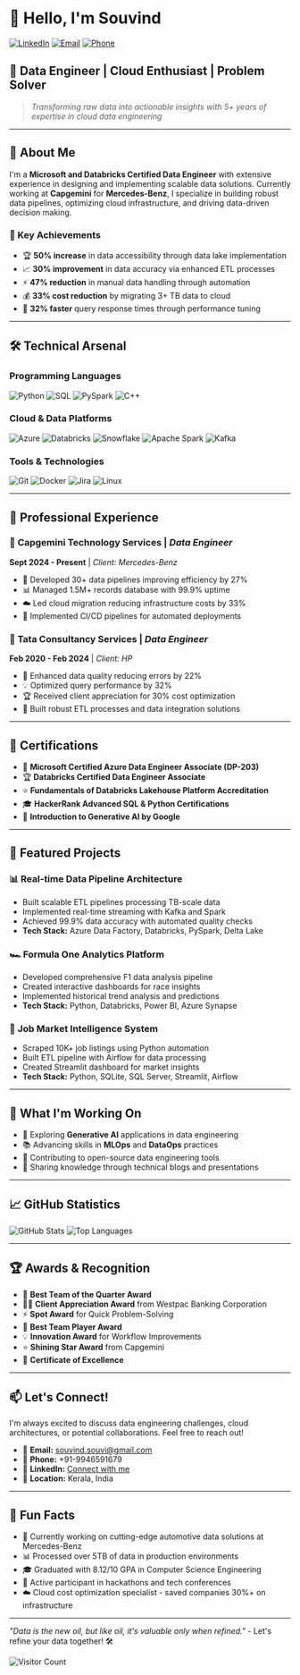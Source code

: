 # 👋 Hello, I'm Souvind

[![LinkedIn](https://img.shields.io/badge/LinkedIn-0077B5?style=for-the-badge&logo=linkedin&logoColor=white)](https://linkedin.com/in/souvind-nk)
[![Email](https://img.shields.io/badge/Email-D14836?style=for-the-badge&logo=gmail&logoColor=white)](mailto:souvind.souvi@gmail.com)
[![Phone](https://img.shields.io/badge/Phone-25D366?style=for-the-badge&logo=whatsapp&logoColor=white)](tel:+919946591679)

## 🚀 Data Engineer | Cloud Enthusiast | Problem Solver

> *Transforming raw data into actionable insights with 5+ years of expertise in cloud data engineering*

---

## 💼 About Me

I'm a **Microsoft and Databricks Certified Data Engineer** with extensive experience in designing and implementing scalable data solutions. Currently working at **Capgemini** for **Mercedes-Benz**, I specialize in building robust data pipelines, optimizing cloud infrastructure, and driving data-driven decision making.

### 🎯 Key Achievements
- 🏆 **50% increase** in data accessibility through data lake implementation
- 📈 **30% improvement** in data accuracy via enhanced ETL processes
- ⚡ **47% reduction** in manual data handling through automation
- 💰 **33% cost reduction** by migrating 3+ TB data to cloud
- 🔧 **32% faster** query response times through performance tuning

---

## 🛠️ Technical Arsenal

### Programming Languages
![Python](https://img.shields.io/badge/Python-3776AB?style=for-the-badge&logo=python&logoColor=white)
![SQL](https://img.shields.io/badge/SQL-4479A1?style=for-the-badge&logo=mysql&logoColor=white)
![PySpark](https://img.shields.io/badge/PySpark-E25A1C?style=for-the-badge&logo=apache-spark&logoColor=white)
![C++](https://img.shields.io/badge/C++-00599C?style=for-the-badge&logo=c%2B%2B&logoColor=white)

### Cloud & Data Platforms
![Azure](https://img.shields.io/badge/Microsoft_Azure-0089D0?style=for-the-badge&logo=microsoft-azure&logoColor=white)
![Databricks](https://img.shields.io/badge/Databricks-FF3621?style=for-the-badge&logo=databricks&logoColor=white)
![Snowflake](https://img.shields.io/badge/Snowflake-29B5E8?style=for-the-badge&logo=snowflake&logoColor=white)
![Apache Spark](https://img.shields.io/badge/Apache_Spark-E25A1C?style=for-the-badge&logo=apache-spark&logoColor=white)
![Kafka](https://img.shields.io/badge/Apache_Kafka-231F20?style=for-the-badge&logo=apache-kafka&logoColor=white)

### Tools & Technologies
![Git](https://img.shields.io/badge/Git-F05032?style=for-the-badge&logo=git&logoColor=white)
![Docker](https://img.shields.io/badge/Docker-2496ED?style=for-the-badge&logo=docker&logoColor=white)
![Jira](https://img.shields.io/badge/Jira-0052CC?style=for-the-badge&logo=jira&logoColor=white)
![Linux](https://img.shields.io/badge/Linux-FCC624?style=for-the-badge&logo=linux&logoColor=black)

---

## 💼 Professional Experience

### 🏢 **Capgemini Technology Services** | *Data Engineer* 
**Sept 2024 - Present** | *Client: Mercedes-Benz*
- 🔧 Developed 30+ data pipelines improving efficiency by 27%
- 📊 Managed 1.5M+ records database with 99.9% uptime
- ☁️ Led cloud migration reducing infrastructure costs by 33%
- 🤖 Implemented CI/CD pipelines for automated deployments

### 🏢 **Tata Consultancy Services** | *Data Engineer*
**Feb 2020 - Feb 2024** | *Client: HP*
- 🎯 Enhanced data quality reducing errors by 22%
- 💡 Optimized query performance by 32%
- 🏆 Received client appreciation for 30% cost optimization
- 🔄 Built robust ETL processes and data integration solutions

---

## 🏅 Certifications

- 📜 **Microsoft Certified Azure Data Engineer Associate (DP-203)**
- 🏆 **Databricks Certified Data Engineer Associate**
- ⭐ **Fundamentals of Databricks Lakehouse Platform Accreditation**
- 🎓 **HackerRank Advanced SQL & Python Certifications**
- 🤖 **Introduction to Generative AI by Google**

---

## 🚀 Featured Projects

### 📊 **Real-time Data Pipeline Architecture**
- Built scalable ETL pipelines processing TB-scale data
- Implemented real-time streaming with Kafka and Spark
- Achieved 99.9% data accuracy with automated quality checks
- **Tech Stack:** Azure Data Factory, Databricks, PySpark, Delta Lake

### 🏎️ **Formula One Analytics Platform**
- Developed comprehensive F1 data analysis pipeline
- Created interactive dashboards for race insights
- Implemented historical trend analysis and predictions
- **Tech Stack:** Python, Databricks, Power BI, Azure Synapse

### 💼 **Job Market Intelligence System**
- Scraped 10K+ job listings using Python automation
- Built ETL pipeline with Airflow for data processing
- Created Streamlit dashboard for market insights
- **Tech Stack:** Python, SQLite, SQL Server, Streamlit, Airflow

---

## 🎯 What I'm Working On

- 🔬 Exploring **Generative AI** applications in data engineering
- 📚 Advancing skills in **MLOps** and **DataOps** practices
- 🌟 Contributing to open-source data engineering tools
- 📖 Sharing knowledge through technical blogs and presentations

---

## 📈 GitHub Statistics

![GitHub Stats](https://github-readme-stats.vercel.app/api?username=souvind&show_icons=true&theme=radical)
![Top Languages](https://github-readme-stats.vercel.app/api/top-langs/?username=souvind&layout=compact&theme=radical)

---

## 🏆 Awards & Recognition

- 🥇 **Best Team of the Quarter Award**
- 👨‍💻 **Client Appreciation Award** from Westpac Banking Corporation
- ⚡ **Spot Award** for Quick Problem-Solving
- 🤝 **Best Team Player Award**
- 💡 **Innovation Award** for Workflow Improvements
- ⭐ **Shining Star Award** from Capgemini
- 📜 **Certificate of Excellence**

---

## 📫 Let's Connect!

I'm always excited to discuss data engineering challenges, cloud architectures, or potential collaborations. Feel free to reach out!

- 📧 **Email:** [souvind.souvi@gmail.com](mailto:souvind.souvi@gmail.com)
- 📱 **Phone:** +91-9946591679
- 💼 **LinkedIn:** [Connect with me](https://linkedin.com/in/souvind-nk)
- 📍 **Location:** Kerala, India

---

## 🎯 Fun Facts

- 🚗 Currently working on cutting-edge automotive data solutions at Mercedes-Benz
- 📊 Processed over 5TB of data in production environments
- 🎓 Graduated with 8.12/10 GPA in Computer Science Engineering
- 🌟 Active participant in hackathons and tech conferences
- ☁️ Cloud cost optimization specialist - saved companies 30%+ on infrastructure

---

*"Data is the new oil, but like oil, it's valuable only when refined."* - Let's refine your data together! 🛠️

![Visitor Count](https://komarev.com/ghpvc/?username=souvind&color=brightgreen)
